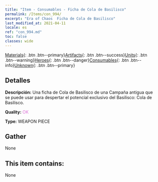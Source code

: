 ```yaml
---
title: "Item - Consumables - Ficha de Cola de Basilisco"
permalink: /Items/con_994/
excerpt: "Era of Chaos  Ficha de Cola de Basilisco"
last_modified_at: 2021-04-11
locale: es
ref: "con_994.md"
toc: false
classes: wide
---
```

 [Materials](/es/Items/){: .btn .btn--primary}[Artifacts](/es/Items/Artifacts/){: .btn .btn--success}[Units](/es/Items/Units/){: .btn .btn--warning}[Heroes](/es/Items/Heroes/){: .btn .btn--danger}[Consumables](/es/Items/Consumables/){: .btn .btn--info}[Unknown](/es/Items/Unknown/){: .btn .btn--primary}

## Detalles
 **Descripción:** Una ficha de Cola de Basilisco de una Campaña antigua que se puede usar para despertar el potencial exclusivo del Basilisco: Cola de Basilisco.

 **Quality:** <span style="color: #DA70D6">OK</span>

 **Type:** WEAPON PIECE

## Gather

  None

## This item contains:

  None

